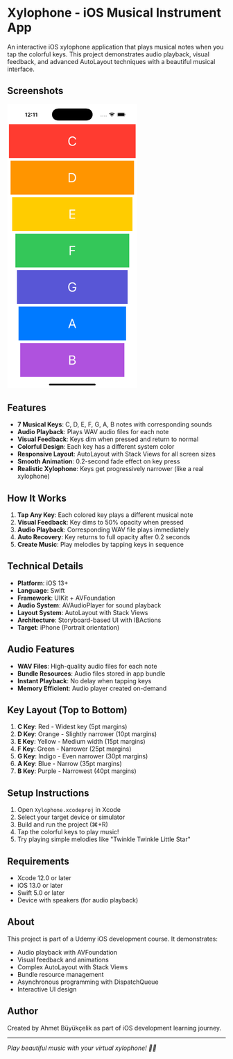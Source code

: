 # Xylophone - iOS Musical Instrument App

An interactive iOS xylophone application that plays musical notes when you tap the colorful keys. This project demonstrates audio playback, visual feedback, and advanced AutoLayout techniques with a beautiful musical interface.

## Screenshots

<img src="./Screenshot.png" width="300" alt="App Screenshot">

## Features

- **7 Musical Keys**: C, D, E, F, G, A, B notes with corresponding sounds
- **Audio Playback**: Plays WAV audio files for each note
- **Visual Feedback**: Keys dim when pressed and return to normal
- **Colorful Design**: Each key has a different system color
- **Responsive Layout**: AutoLayout with Stack Views for all screen sizes
- **Smooth Animation**: 0.2-second fade effect on key press
- **Realistic Xylophone**: Keys get progressively narrower (like a real xylophone)

## How It Works

1. **Tap Any Key**: Each colored key plays a different musical note
2. **Visual Feedback**: Key dims to 50% opacity when pressed
3. **Audio Playback**: Corresponding WAV file plays immediately
4. **Auto Recovery**: Key returns to full opacity after 0.2 seconds
5. **Create Music**: Play melodies by tapping keys in sequence

## Technical Details

- **Platform**: iOS 13+
- **Language**: Swift
- **Framework**: UIKit + AVFoundation
- **Audio System**: AVAudioPlayer for sound playback
- **Layout System**: AutoLayout with Stack Views
- **Architecture**: Storyboard-based UI with IBActions
- **Target**: iPhone (Portrait orientation)

## Audio Features

- **WAV Files**: High-quality audio files for each note
- **Bundle Resources**: Audio files stored in app bundle
- **Instant Playback**: No delay when tapping keys
- **Memory Efficient**: Audio player created on-demand

## Key Layout (Top to Bottom)

1. **C Key**: Red - Widest key (5pt margins)
2. **D Key**: Orange - Slightly narrower (10pt margins)
3. **E Key**: Yellow - Medium width (15pt margins)
4. **F Key**: Green - Narrower (25pt margins)
5. **G Key**: Indigo - Even narrower (30pt margins)
6. **A Key**: Blue - Narrow (35pt margins)
7. **B Key**: Purple - Narrowest (40pt margins)


## Setup Instructions

1. Open `Xylophone.xcodeproj` in Xcode
2. Select your target device or simulator
3. Build and run the project (⌘+R)
4. Tap the colorful keys to play music!
5. Try playing simple melodies like "Twinkle Twinkle Little Star"

## Requirements

- Xcode 12.0 or later
- iOS 13.0 or later
- Swift 5.0 or later
- Device with speakers (for audio playback)

## About

This project is part of a Udemy iOS development course. It demonstrates:
- Audio playback with AVFoundation
- Visual feedback and animations
- Complex AutoLayout with Stack Views
- Bundle resource management
- Asynchronous programming with DispatchQueue
- Interactive UI design

## Author

Created by Ahmet Büyükçelik as part of iOS development learning journey.

---

*Play beautiful music with your virtual xylophone! 🎵🎹*
